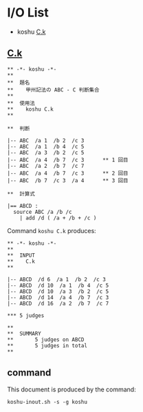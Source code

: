# I/O List

- koshu [C.k](#ck)



## [C.k](C.k)

```
** -*- koshu -*-
**
**  題名
**    甲州記法の ABC - C 判断集合
**
**  使用法
**    koshu C.k
**

**  判断

|-- ABC  /a 1  /b 2  /c 3
|-- ABC  /a 1  /b 4  /c 5
|-- ABC  /a 3  /b 2  /c 5
|-- ABC  /a 4  /b 7  /c 3      ** 1 回目
|-- ABC  /a 2  /b 7  /c 7
|-- ABC  /a 4  /b 7  /c 3      ** 2 回目
|-- ABC  /b 7  /c 3  /a 4      ** 3 回目

**  計算式

|== ABCD :
  source ABC /a /b /c
    | add /d ( /a + /b + /c )

```

Command `koshu C.k` produces:

```
** -*- koshu -*-
**
**  INPUT
**    C.k
**

|-- ABCD  /d 6  /a 1  /b 2  /c 3
|-- ABCD  /d 10  /a 1  /b 4  /c 5
|-- ABCD  /d 10  /a 3  /b 2  /c 5
|-- ABCD  /d 14  /a 4  /b 7  /c 3
|-- ABCD  /d 16  /a 2  /b 7  /c 7

*** 5 judges

**
**  SUMMARY
**       5 judges on ABCD
**       5 judges in total
**
```



## command

This document is produced by the command:

```
koshu-inout.sh -s -g koshu
```
